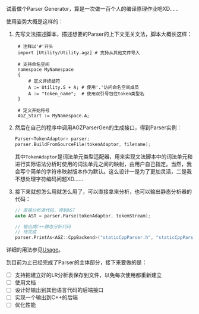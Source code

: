 试着做个Parser Generator，算是一次做一百个人的编译原理作业吧XD……

使用姿势大概是这样的：

1. 先写文法描述脚本，描述想要的Parser的上下文无关文法，脚本大概长这样：

   ```
    # 注释以'#'开头
    import [Utility/Utility.agz] # 支持从其他文件导入

    # 支持命名空间
    namespace MyNamespace
    {
        # 定义非终结符
        A := Utility.S + A; # 使用'.'访问命名空间成员
        A := "token_name";  # 使用双引号包住token类型名
    }

    # 定义开始符号
    AGZ_Start := MyNamespace.A;
   ```

2. 然后在自己的程序中调用AGZParserGen的生成接口，得到Parser实例：

   ```cpp
   Parser<TokenAdaptor> parser;
   parser.BuildFromSourceFile(tokenAdaptor, filename);
   ```

   其中`TokenAdaptor`是词法单元类型适配器，用来实现文法脚本中的词法单元和进行实际语法分析时使用的词法单元之间的映射，由用户自己指定。当然，我会写个简单的字符串映射版本作为默认。这么设计一是为了更加灵活，二是我不想处理字符编码问题XD……

3. 接下来就想怎么用就怎么用了，可以直接拿来分析，也可以输出静态分析器的代码：

   ```cpp
   // 直接分析源代码，得到AST
   auto AST = parser.Parse(tokenAdaptor, tokemStream);

   // 输出成C++静态分析代码
   // 待完成
   parser.PrintAs<AGZ::CppBackend>("staticCppParser.h", "staticCppParser.cpp");
   ```

详细的用法参见[Usage](./Usage.md)。

到目前为止已经完成了Parser的主体部分，接下来要做的是：

- [ ] 支持把建立好的LR分析表保存到文件，以免每次使用都重新建立
- [ ] 使用文档
- [ ] 设计好输出到其他语言代码的后端接口
- [ ] 实现一个输出到C++的后端
- [ ] 优化性能
